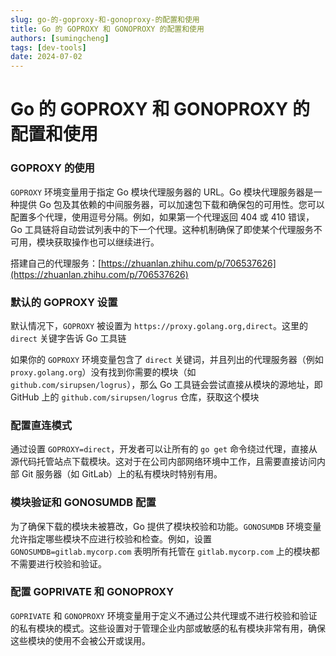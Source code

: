 ```yaml
---
slug: go-的-goproxy-和-gonoproxy-的配置和使用
title: Go 的 GOPROXY 和 GONOPROXY 的配置和使用
authors: [sumingcheng]
tags: [dev-tools]
date: 2024-07-02
---
```


# Go 的 GOPROXY 和 GONOPROXY 的配置和使用

### GOPROXY 的使用

`GOPROXY` 环境变量用于指定 Go 模块代理服务器的 URL。Go 模块代理服务器是一种提供 Go 包及其依赖的中间服务器，可以加速包下载和确保包的可用性。您可以配置多个代理，使用逗号分隔。例如，如果第一个代理返回 404 或 410 错误，Go 工具链将自动尝试列表中的下一个代理。这种机制确保了即使某个代理服务不可用，模块获取操作也可以继续进行。

搭建自己的代理服务：[https://zhuanlan.zhihu.com/p/706537626](https://zhuanlan.zhihu.com/p/706537626)

### 默认的 GOPROXY 设置

默认情况下，`GOPROXY` 被设置为 `https://proxy.golang.org,direct`。这里的 `direct` 关键字告诉 Go 工具链

如果你的 `GOPROXY` 环境变量包含了 `direct` 关键词，并且列出的代理服务器（例如 `proxy.golang.org`）没有找到你需要的模块（如 `github.com/sirupsen/logrus`），那么 Go 工具链会尝试直接从模块的源地址，即 GitHub 上的 `github.com/sirupsen/logrus` 仓库，获取这个模块

### 配置直连模式

通过设置 `GOPROXY=direct`，开发者可以让所有的 `go get` 命令绕过代理，直接从源代码托管站点下载模块。这对于在公司内部网络环境中工作，且需要直接访问内部 Git 服务器（如 GitLab）上的私有模块时特别有用。

### 模块验证和 GONOSUMDB 配置

为了确保下载的模块未被篡改，Go 提供了模块校验和功能。`GONOSUMDB` 环境变量允许指定哪些模块不应进行校验和检查。例如，设置 `GONOSUMDB=gitlab.mycorp.com` 表明所有托管在 `gitlab.mycorp.com` 上的模块都不需要进行校验和验证。

### 配置 GOPRIVATE 和 GONOPROXY

`GOPRIVATE` 和 `GONOPROXY` 环境变量用于定义不通过公共代理或不进行校验和验证的私有模块的模式。这些设置对于管理企业内部或敏感的私有模块非常有用，确保这些模块的使用不会被公开或误用。
